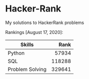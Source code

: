 # Hacker-Rank
My solutions to HackerRank problems

Rankings [August 17, 2020]:

| Skills          | Rank    |
| --------------- | ------: |
| Python          | 57934   |
| SQL             | 118288  |
| Problem Solving | 329641  |
